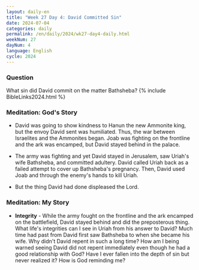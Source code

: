 ```yaml
---
layout: daily-en
title: "Week 27 Day 4: David Committed Sin"
date: 2024-07-04
categories: daily
permalink: /en/daily/2024/wk27-day4-daily.html
weekNum: 27
dayNum: 4
language: English
cycle: 2024
---
```


### Question     
What sin did David commit on the matter Bathsheba?
{% include BibleLinks2024.html %} 

### Meditation: God's Story   
+ David was going to show kindness to Hanun the new Ammonite king, but the envoy David sent was humiliated. Thus, the war between Israelites and the Ammonites began. Joab was fighting on the frontline and the ark was encamped, but David stayed behind in the palace. 

+ The army was fighting and yet David stayed in Jerusalem, saw Uriah's wife Bathsheba, and committed adultery. David called Uriah back as a failed attempt to cover up Bathsheba's pregnancy. Then, David used Joab and through the enemy's hands to kill Uriah. 

+ But the thing David had done displeased the Lord. 

### Meditation: My Story   
+ **Integrity** - While the army fought on the frontline and the ark encamped on the battlefield, David stayed behind and did the preposterous thing. What life's integrities can I see in Uriah from his answer to David? Much time had past from David first saw Bathsheba to when she became his wife. Why didn't David repent in such a long time? How am I being warned seeing David did not repent immediately even though he had a good relationship with God? Have I ever fallen into the depth of sin but never realized it? How is God reminding me? 
